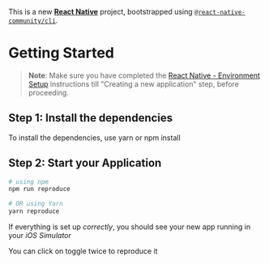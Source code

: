 This is a new [**React Native**](https://reactnative.dev) project, bootstrapped using [`@react-native-community/cli`](https://github.com/react-native-community/cli).

# Getting Started

> **Note**: Make sure you have completed the [React Native - Environment Setup](https://reactnative.dev/docs/environment-setup) instructions till "Creating a new application" step, before proceeding.

## Step 1: Install the dependencies

To install the dependencies, use yarn or npm install

## Step 2: Start your Application

```bash
# using npm
npm run reproduce

# OR using Yarn
yarn reproduce
```

If everything is set up _correctly_, you should see your new app running in your _iOS Simulator_

You can click on toggle twice to reproduce it
